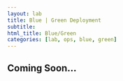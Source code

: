 ```yaml
---
layout: lab
title: Blue | Green Deployment
subtitle: 
html_title: Blue/Green
categories: [lab, ops, blue, green]
---
```


## Coming Soon...


[1]: http://martinfowler.com/bliki/BlueGreenDeployment.html
